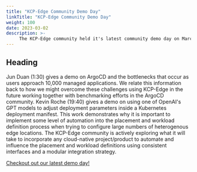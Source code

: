 ```yaml
---
title: "KCP-Edge Community Demo Day"
linkTitle: "KCP-Edge Community Demo Day"
weight: 100
date: 2023-03-02
description: >-
     The KCP-Edge community held it's latest community demo day on March 2nd, 2023
---
```


## Heading

Jun Duan (1:30) gives a demo on ArgoCD and the bottlenecks that occur as users approach 10,000 managed applications.  We relate this information back to how we might overcome these challenges using KCP-Edge in the future working together with benchmarking efforts in the ArgoCD community.  Kevin Roche (19:40) gives a demo on using one of OpenAI's GPT models to adjust deployment parameters inside a Kubernetes deployment manifest.  This work demonstrates why it is important to implement some level of automation into the placement and workload definition process when trying to configure large numbers of heterogenous edge locations.  The KCP-Edge community is actively exploring what it will take to incorporate any cloud-native project/product to automate and influence the placement and workload definitions using consistent interfaces and a modular integration strategy.

[Checkout out our latest demo day!](https://studio.youtube.com/channel/UCXpMYZv163MVyCxCZs77z8g)
